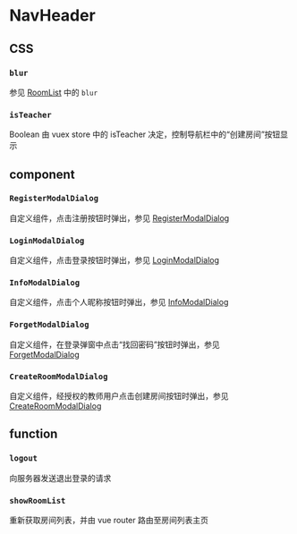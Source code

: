 # NavHeader
## CSS
### ```blur```
参见 [RoomList](RoomList.vue.md) 中的 ```blur```

### ```isTeacher```
Boolean
由 vuex store 中的 isTeacher 决定，控制导航栏中的“创建房间”按钮显示

## component
### ```RegisterModalDialog```
自定义组件，点击注册按钮时弹出，参见 [RegisterModalDialog](RegisterModalDialog.vue.md)

### ```LoginModalDialog```
自定义组件，点击登录按钮时弹出，参见  [LoginModalDialog](LoginModalDialog.vue.md)

### ```InfoModalDialog```
自定义组件，点击个人昵称按钮时弹出，参见 [InfoModalDialog](InfoModalDialog.vue.md)

### ```ForgetModalDialog```
自定义组件，在登录弹窗中点击“找回密码”按钮时弹出，参见  [ForgetModalDialog](ForgetModalDialog.vue.md)

### ```CreateRoomModalDialog```
自定义组件，经授权的教师用户点击创建房间按钮时弹出，参见  [CreateRoomModalDialog](CreateRoomDialog.vue.md)

## function
### ```logout```
向服务器发送退出登录的请求

### ```showRoomList```
重新获取房间列表，并由 vue router 路由至房间列表主页

